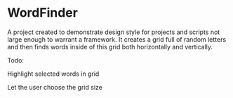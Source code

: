 WordFinder
==========

A project created to demonstrate design style for projects and scripts not large enough to warrant a framework. It creates a grid full of random letters and then finds words inside of this grid both horizontally and vertically.

Todo:

Highlight selected words in grid

Let the user choose the grid size
